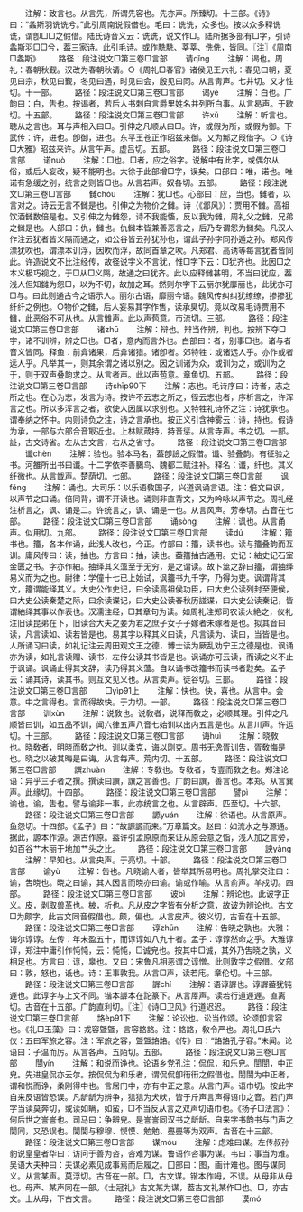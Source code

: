 <!-- { "loadSidebar": true } -->
　　注解：致言也。从言先，所谓先容也。先亦声。所臻切。十三部。《诗》曰：“螽斯羽诜诜兮。”此引周南说假借也。毛曰：诜诜，众多也。按以众多释诜诜，谓卽□□之假借。陆氏诗音义云：诜诜，说文作□。陆所据多部有□字，引诗螽斯羽□□兮，葢三家诗。此引毛诗。或作駪駪、莘莘、侁侁，皆同。〖注〗《周南□螽斯》
　　路径：段注说文□第三卷□言部
　　请qǐnɡ
　　注解：谒也。周礼：春朝秋觐。汉改为春朝秋请。○《周礼□春官》诸侯见王六礼：春见曰朝，夏见曰宗，秋见曰觐，冬见曰遇，时见曰会，殷见曰同。从言靑声。七井切。又才性切。十一部。
　　路径：段注说文□第三卷□言部
　　谒yè
　　注解：白也。广韵曰：白，吿也。按谒者，若后人书刺自言爵里姓名并列所白事。从言曷声。于歇切。十五部。
　　路径：段注说文□第三卷□言部
　　许xǔ
　　注解：听言也。聴从之言也。耳与声相入曰□。引伸之凡顺从曰□。许，或假为所，或假为御。下武传：许，进也。卽御，进也。东平王苍正作昭兹来御。又为鄦之叚借字。○《诗□大雅》昭兹来许。从言午声。虚吕切。五部。
　　路径：段注说文□第三卷□言部
　　诺nuò
　　注解：□也。□者，应之俗字。说解中有此字，或偶尔从俗，或后人妄改，疑不能明也。大徐于此部增□字，误矣。口部曰：唯，诺也。唯诺有急缓之别，统言之则皆□也。从言若声。奴各切。五部。
　　路径：段注说文□第三卷□言部
　　雠chóu
　　注解：犹□也。心部曰：应，当也。雠者，以言对之。诗云无言不雠是也。引伸之为物价之雠。诗（《邶风》）：贾用不雠。高祖饮酒雠数倍是也。又引伸之为雠怨，诗不我能慉，反以我为雠，周礼父之雠，兄弟之雠是也。人部曰：仇，雠也。仇雠本皆兼善恶言之，后乃专谓怨为雠矣。凡汉人作注云犹者皆义隔而通之，如公谷皆云孙犹孙也，谓此子孙字同孙遁之孙。郑风传漂犹吹也，谓漂本训浮，因吹而浮，故同首章之吹。凡郑君、高诱等每言犹者皆同此。许造说文不比注经传，故径说字义不言犹，惟□字下云：□犹齐也。此因□之本义极巧视之，于□从□义隔，故通之曰犹齐。此以应释雠甚明，不当曰犹应，葢浅人但知雠为怨□，以为不切，故加之耳。然则尔字下云丽尔犹靡丽也，此犹亦可□与。曰此则通古今之语示人。丽尔古语，靡丽今语。魏风传纠纠犹缭缭，掺掺犹纤纤之例也。○物价之雠，后人妄易其字作售，读承臭切。竟以改易毛诗贾用不雠，此恶俗不可从也。从言雔声。此以声苞意。市流切。三部。
　　路径：段注说文□第三卷□言部
　　诸zhū
　　注解：辩也。辩当作辨，判也。按辨下夺□字，诸不训辨，辨之□也。□者，意内而言外也。白部曰：者，别事□也。诸与者音义皆同。释鱼：前弇诸果，后弇诸猎。诸卽者。郊特牲：或诸远人乎。亦作或者远人乎。凡举其一，则其余谓之诸以别之。因之训诸为众，或训为之，或训为之于，则于双声叠韵求之。从言者声。此以声苞意。章鱼切。五部。
　　路径：段注说文□第三卷□言部
　　诗shīp90下
　　注解：志也。毛诗序曰：诗者，志之所之也。在心为志，发言为诗。按许不云志之所之，径云志也者，序析言之，许浑言之也。所以多浑言之者，欲使人因属以求别也。又特牲礼诗怀之注：诗犹承也。谓奉纳之怀中。内则诗负之注，诗之言承也。按正义引含神雾云：诗，持也。假诗为承，一部与六部合音冣近也。上林赋葴持，持音惩。从言寺声。书之切。一部。訨，古文诗省。左从古文言，右从之省寸。
　　路径：段注说文□第三卷□言部
　　谶chèn
　　注解：验也。验本马名，葢卽譣之假借。谶、验叠韵。有征验之书。河雒所出书曰谶。十二字依李善鵩鸟、魏都二赋注补。释名：谶，纤也。其义纤微也。从言韱声。楚荫切。七部。
　　路径：段注说文□第三卷□言部
　　讽fěnɡ
　　注解：诵也。大司乐：以乐语敎国子，兴道讽诵言语。注：倍文曰讽，以声节之曰诵。倍同背，谓不开读也。诵则非直背文，又为吟咏以声节之。周礼经注析言之，讽、诵是二。许统言之，讽、诵是一也。从言风声。芳奉切。古音在七部。
　　路径：段注说文□第三卷□言部
　　诵sònɡ
　　注解：讽也。从言甬声。似用切。九部。
　　路径：段注说文□第三卷□言部
　　读dú
　　注解：籀书也。籒，各本作诵，此浅人改也，今正。竹部曰：籒，读书也。读与籒叠韵而互训。庸风传曰：读，抽也。方言曰：抽，读也。葢籒抽古通用。史记：紬史记石室金匮之书。字亦作紬。抽绎其义薀至于无穷，是之谓读。故卜筮之辞曰籒，谓抽绎易义而为之也。尉律：学僮十七已上始试，讽籒书九千字，乃得为吏。讽谓背其文，籒谓能绎其义。大史公作史记，曰余读高祖侯功臣，曰大史公读列封至便侯，曰大史公读秦楚之际，曰余读谍记，曰大史公读春秋历諩谍，曰大史公读秦记，皆谓紬绎其事以作表也。汉濡注经，□其章句为读。如周礼注郑司农读火絶之，仪礼注旧读昆弟在下，旧读合大夫之妾为君之庶子女子子嫁者未嫁者是也。拟其音曰读，凡言读如、读若皆是也。易其字以释其义曰读，凡言读为、读曰，当皆是也。人所诵习曰读，如礼记注云周田观文王之德，博士读为厥乱劝宁王之德是也。讽诵亦为读，如礼言读赗、读书，左传公读其书皆是也。讽诵亦可云读，而读之义不止于讽诵。讽诵止得其文辞，读乃得其义薀。自以诵书改籒书而读书者尟矣。孟子云：诵其诗，读其书。则互文见义也。从言卖声。徒谷切。三部。
　　路径：段注说文□第三卷□言部
　　□yìp91上
　　注解：快也。快，喜也。从言中。会意。中之言得也。言而得故快。于力切。一部。
　　路径：段注说文□第三卷□言部
　　训xùn
　　注解：说敎也。说敎者，说释而敎之，必顺其理。引伸之凡顺皆曰训，如五品不训，闻六律五声八音七始训以出内五言是也。从言川声。许运切。十三部。
　　路径：段注说文□第三卷□言部
　　诲huì
　　注解：晓敎也。晓敎者，明晓而敎之也。训以柔克，诲以刚克。周书无逸胥训吿，胥敎悔是也。晓之以破其晦是曰诲。从言每声。荒内切。十五部。
　　路径：段注说文□第三卷□言部
　　譔zhuàn
　　注解：专敎也。专敎者，专壹而敎之也。郑注论语：异乎三子者之撰。撰读曰譔，譔之言善也。广韵曰譔，善言也。本郑。从言巽声。此缘切。十四部。
　　路径：段注说文□第三卷□言部
　　譬pì
　　注解：谕也。谕，吿也。譬与谕非一事，此亦统言之也。从言辟声。匹至切。十六部。
　　路径：段注说文□第三卷□言部
　　謜yuán
　　注解：徐语也。从言原声。鱼怨切。十四部。《孟子》曰：“故謜謜而来。”万章篇文。赵曰：如流水之与源通。据此，謜本作源。源古作原。葢许引孟原原而来证从原会意之恉，浅人加之言旁，如百谷艹木丽于地加艹头之比。
　　路径：段注说文□第三卷□言部
　　詇yànɡ
　　注解：早知也。从言央声。于亮切。十部。
　　路径：段注说文□第三卷□言部
　　谕yù
　　注解：吿也。凡晓谕人者，皆举其所易明也。周礼掌交注曰：谕，吿晓也。晓之曰谕，其人因言而晓亦曰谕。谕或作喻。从言俞声。羊戍切。四部。
　　路径：段注说文□第三卷□言部
　　诐bì
　　注解：辨论也。此诐字正义。皮，剥取兽革也。柀，析也。凡从皮之字皆有分析之意，故诐为辨论也。古文□为颇字。此古文同音假借也。颇，偏也。从言皮声。彼义切，古音在十五部。
　　路径：段注说文□第三卷□言部
　　谆zhūn
　　注解：吿晓之孰也。大雅：诲尔谆谆。左传：年未盈五十，而谆谆如八九十者。孟子：谆谆然命之乎。大雅谆谆，郑注中庸引作忳忳，云：忳忳，□诚皃也。按其中□诚，其外乃吿晓之孰，义相足也。方言曰：谆，辠也。又曰：宋鲁凡相恶谓之谆憎。此则敦字之假借。攵部曰：敦，怒也，诋也。诗：王事敦我。从言□声，读若庉。章伦切。十三部。
　　路径：段注说文□第三卷□言部
　　謘chí
　　注解：语谆謘也。谆謘葢犹钝遟也。此谆字与上文不同。锴本謘本在詑篆下。从言屖声。读若行道遟遟。直离切。古音在十五部。广韵直利切。〖注〗《诗□卫风》行道迟迟。
　　路径：段注说文□第三卷□言部
　　詻èp91下
　　注解：论讼也。讼当作颂。论颂卽言容也。《礼□玉藻》曰：戎容曁曁，言容詻詻。注：詻詻，敎令严也。周礼□氏六仪：五曰军旅之容。注：军旅之容，曁曁詻詻。《传》曰：“詻詻孔子容。”未闻。论语曰：子温而厉。从言各声。五陌切。五部。
　　路径：段注说文□第三卷□言部
　　誾yín
　　注解：和说而诤也。论语乡党孔注：侃侃，和乐皃。誾誾，中正皃。先进皇侃亦云尔。按侃侃为和乐者，谓侃侃卽衎衎之假借也。誾誾为中正者，谓和悦而诤，柔刚得中也。言居门中，亦有中正之意。从言门声。语巾切。按此字自来反语皆恐误。凡龂龂为辨争，狺狺为犬吠，皆于斤声言声得语巾之音。若门声字当读莫奔切，或读如瞒，如蛮，□不当反从言之双声切语巾也。《扬子□法言》：何后世之訔訔也。司马曰：争辨皃。是訔訔同汉书之龂龂。自来字书韵书与门声之誾同，又恐误也。誾誾与穆穆、慔慔、勉勉、亹亹等为双声。古音在十三部。
　　路径：段注说文□第三卷□言部
　　谋móu
　　注解：虑难曰谋。左传叔孙豹说皇皇者华曰：访问于善为咨，咨难为谋。鲁语作咨事为谋。韦曰：事当为难。吴语大夫种曰：夫谋必素见成事焉而后履之。囗部曰：图，画计难也。图与谋同义。从言某声。莫浮切。古音在一部。□，古文谋。锴本作呣，不误。从母非从毋也。母声、某声同在一部。《士冠礼》古文某为谋，葢古文礼某作□也。□，亦古文。上从母，下古文言。
　　路径：段注说文□第三卷□言部
　　谟mó
